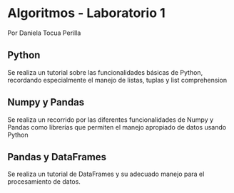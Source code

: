 # Algoritmos - Laboratorio 1
Por Daniela Tocua Perilla
## Python
Se realiza un tutorial sobre las funcionalidades básicas de Python, recordando especialmente el manejo de listas, tuplas y list comprehension

## Numpy y Pandas
Se realiza un recorrido por las diferentes funcionalidades de Numpy y Pandas como librerías que permiten el manejo apropiado de datos usando Python

## Pandas y DataFrames
Se realiza un tutorial de DataFrames y su adecuado manejo para el procesamiento de datos.
